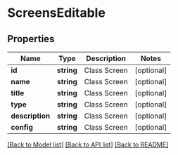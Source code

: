 # ScreensEditable

## Properties
Name | Type | Description | Notes
------------ | ------------- | ------------- | -------------
**id** | **string** | Class Screen | [optional] 
**name** | **string** | Class Screen | [optional] 
**title** | **string** | Class Screen | [optional] 
**type** | **string** | Class Screen | [optional] 
**description** | **string** | Class Screen | [optional] 
**config** | **string** | Class Screen | [optional] 

[[Back to Model list]](../README.md#documentation-for-models) [[Back to API list]](../README.md#documentation-for-api-endpoints) [[Back to README]](../README.md)


